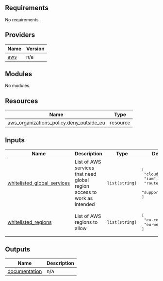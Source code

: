 <!-- BEGIN_TF_DOCS -->
## Requirements

No requirements.

## Providers

| Name | Version |
|------|---------|
| <a name="provider_aws"></a> [aws](#provider\_aws) | n/a |

## Modules

No modules.

## Resources

| Name | Type |
|------|------|
| [aws_organizations_policy.deny_outside_eu](https://registry.terraform.io/providers/hashicorp/aws/latest/docs/resources/organizations_policy) | resource |

## Inputs

| Name | Description | Type | Default | Required |
|------|-------------|------|---------|:--------:|
| <a name="input_whitelisted_global_services"></a> [whitelisted\_global\_services](#input\_whitelisted\_global\_services) | List of AWS services that need global region access to work as intended | `list(string)` | <pre>[<br>  "cloudfront",<br>  "iam",<br>  "route53",<br>  "support"<br>]</pre> | no |
| <a name="input_whitelisted_regions"></a> [whitelisted\_regions](#input\_whitelisted\_regions) | List of AWS regions to allow | `list(string)` | <pre>[<br>  "eu-central-1",<br>  "eu-west-1"<br>]</pre> | no |

## Outputs

| Name | Description |
|------|-------------|
| <a name="output_documentation"></a> [documentation](#output\_documentation) | n/a |
<!-- END_TF_DOCS -->
